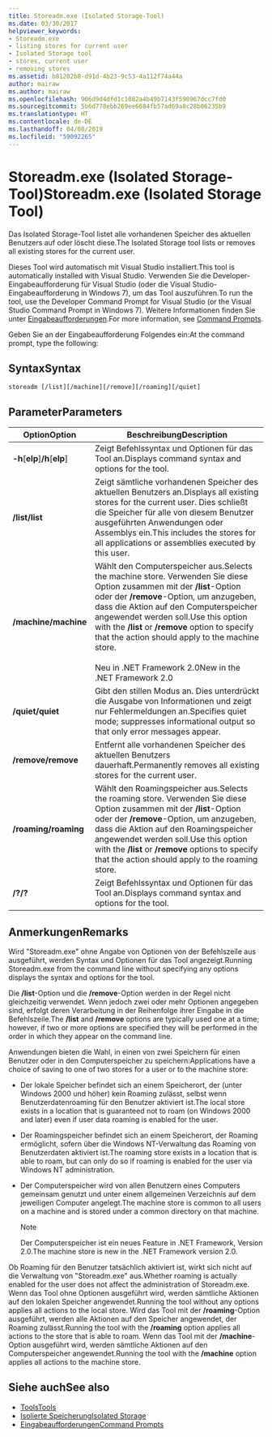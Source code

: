 ```yaml
---
title: Storeadm.exe (Isolated Storage-Tool)
ms.date: 03/30/2017
helpviewer_keywords:
- Storeadm.exe
- listing stores for current user
- Isolated Storage tool
- stores, current user
- removing stores
ms.assetid: b81202b8-d91d-4b23-9c53-4a112f74a44a
author: mairaw
ms.author: mairaw
ms.openlocfilehash: 906d9d4dfd1c1082a4b49b7143f590967dcc7fd0
ms.sourcegitcommit: 5b6d778ebb269ee6684fb57ad69a8c28b06235b9
ms.translationtype: HT
ms.contentlocale: de-DE
ms.lasthandoff: 04/08/2019
ms.locfileid: "59092265"
---
```

# <a name="storeadmexe-isolated-storage-tool"></a><span data-ttu-id="a9b08-102">Storeadm.exe (Isolated Storage-Tool)</span><span class="sxs-lookup"><span data-stu-id="a9b08-102">Storeadm.exe (Isolated Storage Tool)</span></span>
<span data-ttu-id="a9b08-103">Das Isolated Storage-Tool listet alle vorhandenen Speicher des aktuellen Benutzers auf oder löscht diese.</span><span class="sxs-lookup"><span data-stu-id="a9b08-103">The Isolated Storage tool lists or removes all existing stores for the current user.</span></span>  
  
 <span data-ttu-id="a9b08-104">Dieses Tool wird automatisch mit Visual Studio installiert.</span><span class="sxs-lookup"><span data-stu-id="a9b08-104">This tool is automatically installed with Visual Studio.</span></span> <span data-ttu-id="a9b08-105">Verwenden Sie die Developer-Eingabeaufforderung für Visual Studio (oder die Visual Studio-Eingabeaufforderung in Windows 7), um das Tool auszuführen.</span><span class="sxs-lookup"><span data-stu-id="a9b08-105">To run the tool, use the Developer Command Prompt for Visual Studio (or the Visual Studio Command Prompt in Windows 7).</span></span> <span data-ttu-id="a9b08-106">Weitere Informationen finden Sie unter [Eingabeaufforderungen](../../../docs/framework/tools/developer-command-prompt-for-vs.md).</span><span class="sxs-lookup"><span data-stu-id="a9b08-106">For more information, see [Command Prompts](../../../docs/framework/tools/developer-command-prompt-for-vs.md).</span></span>  
  
 <span data-ttu-id="a9b08-107">Geben Sie an der Eingabeaufforderung Folgendes ein:</span><span class="sxs-lookup"><span data-stu-id="a9b08-107">At the command prompt, type the following:</span></span>  
  
## <a name="syntax"></a><span data-ttu-id="a9b08-108">Syntax</span><span class="sxs-lookup"><span data-stu-id="a9b08-108">Syntax</span></span>  
  
```  
storeadm [/list][/machine][/remove][/roaming][/quiet]  
```  
  
## <a name="parameters"></a><span data-ttu-id="a9b08-109">Parameter</span><span class="sxs-lookup"><span data-stu-id="a9b08-109">Parameters</span></span>  
  
|<span data-ttu-id="a9b08-110">Option</span><span class="sxs-lookup"><span data-stu-id="a9b08-110">Option</span></span>|<span data-ttu-id="a9b08-111">Beschreibung</span><span class="sxs-lookup"><span data-stu-id="a9b08-111">Description</span></span>|  
|------------|-----------------|  
|<span data-ttu-id="a9b08-112">**-h**[**elp**]</span><span class="sxs-lookup"><span data-stu-id="a9b08-112">**/h**[**elp**]</span></span>|<span data-ttu-id="a9b08-113">Zeigt Befehlssyntax und Optionen für das Tool an.</span><span class="sxs-lookup"><span data-stu-id="a9b08-113">Displays command syntax and options for the tool.</span></span>|  
|**<span data-ttu-id="a9b08-114">/list</span><span class="sxs-lookup"><span data-stu-id="a9b08-114">/list</span></span>**|<span data-ttu-id="a9b08-115">Zeigt sämtliche vorhandenen Speicher des aktuellen Benutzers an.</span><span class="sxs-lookup"><span data-stu-id="a9b08-115">Displays all existing stores for the current user.</span></span> <span data-ttu-id="a9b08-116">Dies schließt die Speicher für alle von diesem Benutzer ausgeführten Anwendungen oder Assemblys ein.</span><span class="sxs-lookup"><span data-stu-id="a9b08-116">This includes the stores for all applications or assemblies executed by this user.</span></span>|  
|**<span data-ttu-id="a9b08-117">/machine</span><span class="sxs-lookup"><span data-stu-id="a9b08-117">/machine</span></span>**|<span data-ttu-id="a9b08-118">Wählt den Computerspeicher aus.</span><span class="sxs-lookup"><span data-stu-id="a9b08-118">Selects the machine store.</span></span> <span data-ttu-id="a9b08-119">Verwenden Sie diese Option zusammen mit der **/list**-Option oder der **/remove**-Option, um anzugeben, dass die Aktion auf den Computerspeicher angewendet werden soll.</span><span class="sxs-lookup"><span data-stu-id="a9b08-119">Use this option with the **/list** or **/remove** option to specify that the action should apply to the machine store.</span></span><br /><br /> <span data-ttu-id="a9b08-120">Neu in .NET Framework 2.0</span><span class="sxs-lookup"><span data-stu-id="a9b08-120">New in the .NET Framework 2.0</span></span>|  
|**<span data-ttu-id="a9b08-121">/quiet</span><span class="sxs-lookup"><span data-stu-id="a9b08-121">/quiet</span></span>**|<span data-ttu-id="a9b08-122">Gibt den stillen Modus an. Dies unterdrückt die Ausgabe von Informationen und zeigt nur Fehlermeldungen an.</span><span class="sxs-lookup"><span data-stu-id="a9b08-122">Specifies quiet mode; suppresses informational output so that only error messages appear.</span></span>|  
|**<span data-ttu-id="a9b08-123">/remove</span><span class="sxs-lookup"><span data-stu-id="a9b08-123">/remove</span></span>**|<span data-ttu-id="a9b08-124">Entfernt alle vorhandenen Speicher des aktuellen Benutzers dauerhaft.</span><span class="sxs-lookup"><span data-stu-id="a9b08-124">Permanently removes all existing stores for the current user.</span></span>|  
|**<span data-ttu-id="a9b08-125">/roaming</span><span class="sxs-lookup"><span data-stu-id="a9b08-125">/roaming</span></span>**|<span data-ttu-id="a9b08-126">Wählt den Roamingspeicher aus.</span><span class="sxs-lookup"><span data-stu-id="a9b08-126">Selects the roaming store.</span></span> <span data-ttu-id="a9b08-127">Verwenden Sie diese Option zusammen mit der **/list**-Option oder der **/remove**-Option, um anzugeben, dass die Aktion auf den Roamingspeicher angewendet werden soll.</span><span class="sxs-lookup"><span data-stu-id="a9b08-127">Use this option with the **/list** or **/remove** options to specify that the action should apply to the roaming store.</span></span>|  
|**<span data-ttu-id="a9b08-128">/?</span><span class="sxs-lookup"><span data-stu-id="a9b08-128">/?</span></span>**|<span data-ttu-id="a9b08-129">Zeigt Befehlssyntax und Optionen für das Tool an.</span><span class="sxs-lookup"><span data-stu-id="a9b08-129">Displays command syntax and options for the tool.</span></span>|  
  
## <a name="remarks"></a><span data-ttu-id="a9b08-130">Anmerkungen</span><span class="sxs-lookup"><span data-stu-id="a9b08-130">Remarks</span></span>  
 <span data-ttu-id="a9b08-131">Wird "Storeadm.exe" ohne Angabe von Optionen von der Befehlszeile aus ausgeführt, werden Syntax und Optionen für das Tool angezeigt.</span><span class="sxs-lookup"><span data-stu-id="a9b08-131">Running Storeadm.exe from the command line without specifying any options displays the syntax and options for the tool.</span></span>  
  
 <span data-ttu-id="a9b08-132">Die **/list**-Option und die **/remove**-Option werden in der Regel nicht gleichzeitig verwendet. Wenn jedoch zwei oder mehr Optionen angegeben sind, erfolgt deren Verarbeitung in der Reihenfolge ihrer Eingabe in die Befehlszeile.</span><span class="sxs-lookup"><span data-stu-id="a9b08-132">The **/list** and **/remove** options are typically used one at a time; however, if two or more options are specified they will be performed in the order in which they appear on the command line.</span></span>  
  
 <span data-ttu-id="a9b08-133">Anwendungen bieten die Wahl, in einen von zwei Speichern für einen Benutzer oder in den Computerspeicher zu speichern:</span><span class="sxs-lookup"><span data-stu-id="a9b08-133">Applications have a choice of saving to one of two stores for a user or to the machine store:</span></span>  
  
-   <span data-ttu-id="a9b08-134">Der lokale Speicher befindet sich an einem Speicherort, der (unter Windows 2000 und höher) kein Roaming zulässt, selbst wenn Benutzerdatenroaming für den Benutzer aktiviert ist.</span><span class="sxs-lookup"><span data-stu-id="a9b08-134">The local store exists in a location that is guaranteed not to roam (on Windows 2000 and later) even if user data roaming is enabled for the user.</span></span>  
  
-   <span data-ttu-id="a9b08-135">Der Roamingspeicher befindet sich an einem Speicherort, der Roaming ermöglicht, sofern über die Windows NT-Verwaltung das Roaming von Benutzerdaten aktiviert ist.</span><span class="sxs-lookup"><span data-stu-id="a9b08-135">The roaming store exists in a location that is able to roam, but can only do so if roaming is enabled for the user via Windows NT administration.</span></span>  
  
-   <span data-ttu-id="a9b08-136">Der Computerspeicher wird von allen Benutzern eines Computers gemeinsam genutzt und unter einem allgemeinen Verzeichnis auf dem jeweiligen Computer angelegt.</span><span class="sxs-lookup"><span data-stu-id="a9b08-136">The machine store is common to all users on a machine and is stored under a common directory on that machine.</span></span>  
  
    > [!NOTE]
    >  <span data-ttu-id="a9b08-137">Der Computerspeicher ist ein neues Feature in .NET Framework, Version 2.0.</span><span class="sxs-lookup"><span data-stu-id="a9b08-137">The machine store is new in the .NET Framework version 2.0.</span></span>  
  
 <span data-ttu-id="a9b08-138">Ob Roaming für den Benutzer tatsächlich aktiviert ist, wirkt sich nicht auf die Verwaltung von "Storeadm.exe" aus.</span><span class="sxs-lookup"><span data-stu-id="a9b08-138">Whether roaming is actually enabled for the user does not affect the administration of Storeadm.exe.</span></span> <span data-ttu-id="a9b08-139">Wenn das Tool ohne Optionen ausgeführt wird, werden sämtliche Aktionen auf den lokalen Speicher angewendet.</span><span class="sxs-lookup"><span data-stu-id="a9b08-139">Running the tool without any options applies all actions to the local store.</span></span> <span data-ttu-id="a9b08-140">Wird das Tool mit der **/roaming**-Option ausgeführt, werden alle Aktionen auf den Speicher angewendet, der Roaming zulässt.</span><span class="sxs-lookup"><span data-stu-id="a9b08-140">Running the tool with the **/roaming** option applies all actions to the store that is able to roam.</span></span> <span data-ttu-id="a9b08-141">Wenn das Tool mit der **/machine**-Option ausgeführt wird, werden sämtliche Aktionen auf den Computerspeicher angewendet.</span><span class="sxs-lookup"><span data-stu-id="a9b08-141">Running the tool with the **/machine** option applies all actions to the machine store.</span></span>  
  
## <a name="see-also"></a><span data-ttu-id="a9b08-142">Siehe auch</span><span class="sxs-lookup"><span data-stu-id="a9b08-142">See also</span></span>

- [<span data-ttu-id="a9b08-143">Tools</span><span class="sxs-lookup"><span data-stu-id="a9b08-143">Tools</span></span>](../../../docs/framework/tools/index.md)
- [<span data-ttu-id="a9b08-144">Isolierte Speicherung</span><span class="sxs-lookup"><span data-stu-id="a9b08-144">Isolated Storage</span></span>](../../../docs/standard/io/isolated-storage.md)
- [<span data-ttu-id="a9b08-145">Eingabeaufforderungen</span><span class="sxs-lookup"><span data-stu-id="a9b08-145">Command Prompts</span></span>](../../../docs/framework/tools/developer-command-prompt-for-vs.md)
